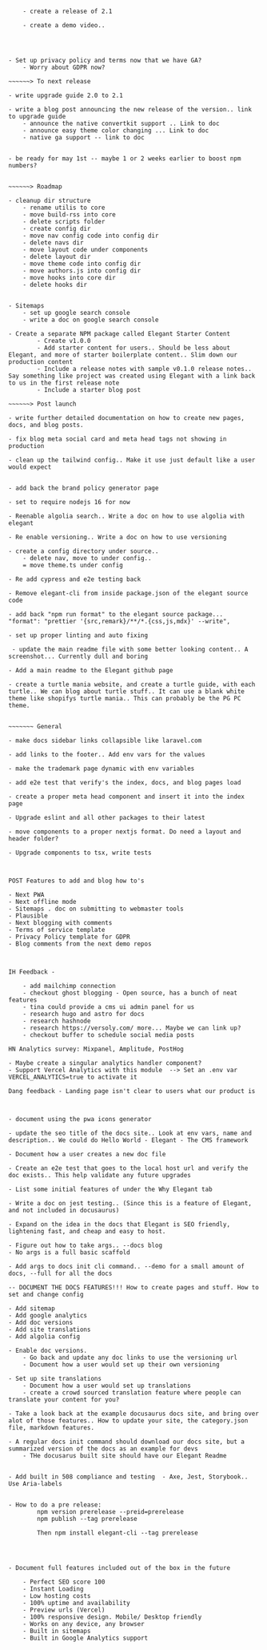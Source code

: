 ~~~~~~> Working 

    - create a release of 2.1

    - create a demo video.. 


   

- Set up privacy policy and terms now that we have GA? 
    - Worry about GDPR now?

~~~~~~> To next release

- write upgrade guide 2.0 to 2.1

- write a blog post announcing the new release of the version.. link to upgrade guide
    - announce the native convertkit support .. Link to doc
    - announce easy theme color changing ... Link to doc
    - native ga support -- link to doc


- be ready for may 1st -- maybe 1 or 2 weeks earlier to boost npm numbers?


~~~~~~> Roadmap

- cleanup dir structure
    - rename utilis to core
    - move build-rss into core
    - delete scripts folder
    - create config dir
    - move nav config code into config dir
    - delete navs dir
    - move layout code under components
    - delete layout dir
    - move theme code into config dir
    - move authors.js into config dir
    - move hooks into core dir
    - delete hooks dir


- Sitemaps
    - set up google search console
    - write a doc on google search console

- Create a separate NPM package called Elegant Starter Content
        - Create v1.0.0
        - Add starter content for users.. Should be less about Elegant, and more of starter boilerplate content.. Slim down our production content
        - Include a release notes with sample v0.1.0 release notes.. Say something like project was created using Elegant with a link back to us in the first release note
        - Include a starter blog post

~~~~~~> Post launch

- write further detailed documentation on how to create new pages, docs, and blog posts.

- fix blog meta social card and meta head tags not showing in production

- clean up the tailwind config.. Make it use just default like a user would expect


- add back the brand policy generator page

- set to require nodejs 16 for now

- Reenable algolia search.. Write a doc on how to use algolia with elegant

- Re enable versioning.. Write a doc on how to use versioning

- create a config directory under source..
    - delete nav, move to under config..
    = move theme.ts under config

- Re add cypress and e2e testing back

- Remove elegant-cli from inside package.json of the elegant source code

- add back "npm run format" to the elegant source package...     "format": "prettier '{src,remark}/**/*.{css,js,mdx}' --write",

- set up proper linting and auto fixing

 - update the main readme file with some better looking content.. A screenshot... Currently dull and boring

- Add a main readme to the Elegant github page

- create a turtle mania website, and create a turtle guide, with each turtle.. We can blog about turtle stuff.. It can use a blank white theme like shopifys turtle mania.. This can probably be the PG PC theme.


~~~~~~~ General

- make docs sidebar links collapsible like laravel.com

- add links to the footer.. Add env vars for the values

- make the trademark page dynamic with env variables

- add e2e test that verify's the index, docs, and blog pages load

- create a proper meta head component and insert it into the index page

- Upgrade eslint and all other packages to their latest

- move components to a proper nextjs format. Do need a layout and header folder?

- Upgrade components to tsx, write tests



POST Features to add and blog how to's

- Next PWA
- Next offline mode
- Sitemaps . doc on submitting to webmaster tools
- Plausible
- Next blogging with comments
- Terms of service template
- Privacy Policy template for GDPR
- Blog comments from the next demo repos



IH Feedback -

    - add mailchimp connection
    - checkout ghost blogging - Open source, has a bunch of neat features
    - tina could provide a cms ui admin panel for us
    - research hugo and astro for docs
    - research hashnode
    - research https://versoly.com/ more... Maybe we can link up?
    - checkout buffer to schedule social media posts

HN Analytics survey: Mixpanel, Amplitude, PostHog

- Maybe create a singular analytics handler component?
- Support Vercel Analytics with this module  --> Set an .env var VERCEL_ANALYTICS=true to activate it

Dang feedback - Landing page isn't clear to users what our product is



- document using the pwa icons generator

- update the seo title of the docs site.. Look at env vars, name and description.. We could do Hello World - Elegant - The CMS framework 

- Document how a user creates a new doc file

- Create an e2e test that goes to the local host url and verify the doc exists.. This help validate any future upgrades

- List some initial features of under the Why Elegant tab

- Write a doc on jest testing.. (Since this is a feature of Elegant, and not included in docusaurus)

- Expand on the idea in the docs that Elegant is SEO friendly, lightening fast, and cheap and easy to host.

- Figure out how to take args.. --docs blog
- No args is a full basic scaffold

- Add args to docs init cli command.. --demo for a small amount of docs, --full for all the docs

-- DOCUMENT THE DOCS FEATURES!!! How to create pages and stuff. How to set and change config

- Add sitemap 
- Add google analytics 
- Add doc versions
- Add site translations
- Add algolia config

- Enable doc versions.
    - Go back and update any doc links to use the versioning url
    - Document how a user would set up their own versioning 

- Set up site translations
    - Document how a user would set up translations
    - create a crowd sourced translation feature where people can translate your content for you?

- Take a look back at the example docusaurus docs site, and bring over alot of those features.. How to update your site, the category.json file, markdown features.

- A regular docs init command should download our docs site, but a summarized version of the docs as an example for devs
    - THe docusarus built site should have our Elegant Readme


- Add built in 508 compliance and testing  - Axe, Jest, Storybook.. Use Aria-labels


- How to do a pre release:
        npm version prerelease --preid=prerelease
        npm publish --tag prerelease

        Then npm install elegant-cli --tag prerelease




- Document full features included out of the box in the future

    - Perfect SEO score 100
    - Instant Loading
    - Low hosting costs
    - 100% uptime and availability
    - Preview urls (Vercel)
    - 100% responsive design. Mobile/ Desktop friendly
    - Works on any device, any browser
    - Built in sitemaps
    - Built in Google Analytics support